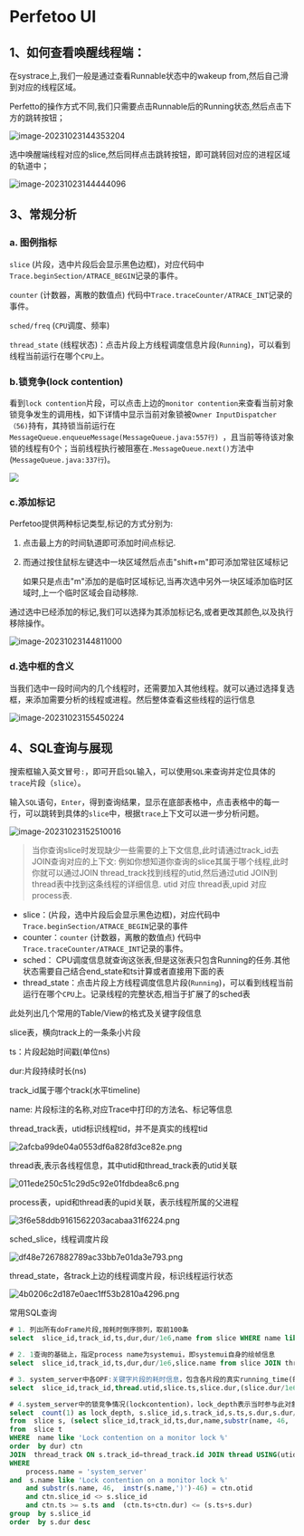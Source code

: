 # Perfetoo UI

## 1、如何查看唤醒线程端：

在systrace上,我们一般是通过查看Runnable状态中的wakeup from,然后自己滑到对应的线程区域。

Perfetto的操作方式不同,我们只需要点击Runnable后的Running状态,然后点击下方的跳转按钮；



![image-20231023144353204](../img/image-20231023144353204.png)

选中唤醒端线程对应的slice,然后同样点击跳转按钮，即可跳转回对应的进程区域的轨道中；

![image-20231023144444096](../img/image-20231023144444096.png)



## 3、常规分析

### a. 图例指标

`slice` (片段，选中片段后会显示黑色边框)，对应代码中`Trace.beginSection/ATRACE_BEGIN`记录的事件。

`counter` (计数器，离散的数值点) 代码中`Trace.traceCounter/ATRACE_INT`记录的事件。

`sched/freq` (`CPU`调度、频率)

`thread_state` (线程状态)：点击片段上方线程调度信息片段(`Running`)，可以看到线程当前运行在哪个`CPU`上。

### b.锁竞争(lock contention)

看到`lock contention`片段，可以点击上边的`monitor contention`来查看当前对象锁竞争发生的调用栈，如下详情中显示当前对象锁被`Owner InputDispatcher（56)`持有，其持锁当前运行在`MessageQueue.enqueueMessage(MessageQueue.java:557行) `，且当前等待该对象锁的线程有0个；当前线程执行被阻塞在`.MessageQueue.next()`方法中(`MessageQueue.java:337行`)。



![	](../img/image-20231023151400555.png)

### c.添加标记

Perfetoo提供两种标记类型,标记的方式分别为:

1.  点击最上方的时间轨道即可添加时间点标记.

2. 而通过按住鼠标左键选中一块区域然后点击"shift+m"即可添加常驻区域标记

   如果只是点击"m"添加的是临时区域标记,当再次选中另外一块区域添加临时区域时,上一个临时区域会自动移除.

通过选中已经添加的标记,我们可以选择为其添加标记名,或者更改其颜色,以及执行移除操作。

![image-20231023144811000](../img/image-20231023144811000.png)

### d.选中框的含义

当我们选中一段时间内的几个线程时，还需要加入其他线程。就可以通过选择复选框，来添加需要分析的线程或进程。然后整体查看这些线程的运行信息

![image-20231023155450224](../img/image-20231023155450224.png)

## 4、SQL查询与展现

搜索框输入英文冒号`:`，即可开启`SQL`输入，可以使用`SQL`来查询并定位具体的`trace`片段（`slice`）。

输入`SQL`语句，`Enter`，得到查询结果，显示在底部表格中，点击表格中的每一行，可以跳转到具体的`slice`中，根据`trace`上下文可以进一步分析问题。

![image-20231023152510016](../img/image-20231023152510016.png)

>当你查询slice时发现缺少一些需要的上下文信息,此时请通过track_id去JOIN查询对应的上下文: 例如你想知道你查询的slice其属于哪个线程,此时你就可以通过JOIN thread_track找到线程的utid,然后通过utid JOIN到thread表中找到这条线程的详细信息.
>utid 对应 thread表,upid 对应 process表.

- slice：(片段，选中片段后会显示黑色边框)，对应代码中`Trace.beginSection/ATRACE_BEGIN`记录的事件
- counter：`counter` (计数器，离散的数值点) 代码中`Trace.traceCounter/ATRACE_INT`记录的事件。
- sched： CPU调度信息就查询这张表,但是这张表只包含Running的任务.其他状态需要自己结合end_state和ts计算或者直接用下面的表
- thread_state：点击片段上方线程调度信息片段(`Running`)，可以看到线程当前运行在哪个`CPU`上。记录线程的完整状态,相当于扩展了的sched表



此处列出几个常用的Table/View的格式及关键字段信息 

slice表，横向track上的一条条小片段

ts：片段起始时间戳(单位ns)

dur:片段持续时长(ns)

track_id属于哪个track(水平timeline)

name: 片段标注的名称,对应Trace中打印的方法名、标记等信息



thread_track表，utid标识线程tid，并不是真实的线程tid

![2afcba99de04a0553df6a828fd3ce82e.png](../img/2afcba99de04a0553df6a828fd3ce82e.png)

thread表,表示各线程信息，其中utid和thread_track表的utid关联

![011ede250c51c29d5c92e01fdbdea8c6.png](../img/011ede250c51c29d5c92e01fdbdea8c6.png)

process表，upid和thread表的upid关联，表示线程所属的父进程

![3f6e58ddb9161562203acabaa31f6224.png](../img/3f6e58ddb9161562203acabaa31f6224.png)

sched_slice，线程调度片段

![df48e7267882789ac33bb7e01da3e793.png](../img/df48e7267882789ac33bb7e01da3e793.png)

thread_state，各track上边的线程调度片段，标识线程运行状态

![4b0206c2d187e0aec1ff53b2810a4296.png](../img/4b0206c2d187e0aec1ff53b2810a4296.png)



常用SQL查询

```sql
# 1. 列出所有doFrame片段,按耗时倒序排列，取前100条
select  slice_id,track_id,ts,dur,dur/1e6,name from slice WHERE name like '%doFrame%'  order by dur desc limit 100

# 2. 1查询的基础上，指定process name为systemui，即systemui自身的绘帧信息
select  slice_id,track_id,ts,dur,dur/1e6,slice.name from slice JOIN thread_track ON  slice.track_id = thread_track.id JOIN thread USING(utid) JOIN process  USING(upid) WHERE process.name = 'com.android.systemui' and slice.name like  '%doFrame%' order by dur desc limit 100

# 3. system_server中各OPF:关键字片段的耗时信息，包含各片段的真实running_time(每个slice可能有一段时间running，一段时间sleep，一段时间runnable，需要借助thread_state表来查询slice中各调度时间片的状态)
select  slice_id,track_id,thread.utid,slice.ts,slice.dur,(slice.dur/1e6) as dur_ms,  (select total(case when thread_state.ts < slice.ts then  MIN(slice.ts+slice.dur,thread_state.ts+thread_state.dur)-slice.ts when  (thread_state.ts+thread_state.dur) > (slice.ts+slice.dur) then  (slice.ts+slice.dur-MAX(thread_state.ts,slice.ts)) else thread_state.dur end)  from thread_state where thread_state.utid=thread.utid and  thread_state.state='Running' and thread_state.ts < (slice.ts+slice.dur)  and (thread_state.ts+thread_state.dur) > slice.ts)/1e6 as  total_running,slice.name from slice JOIN thread_track ON slice.track_id =  thread_track.id JOIN thread USING(utid) JOIN process USING(upid) WHERE  process.name='system_server' and slice.name like 'OPF:%' order by slice.dur  desc limit 400

# 4.system_server中的锁竞争情况(lockcontention)，lock_depth表示当时参与此对象锁竞争的线程个数
select  count(1) as lock_depth, s.slice_id,s.track_id,s.ts,s.dur,s.dur/1e6 as  dur_ms,ctn.otid,s.name
from  slice s, (select slice_id,track_id,ts,dur,name,substr(name, 46,  instr(name,')')-46) as otid
from  slice t
WHERE  name like 'Lock contention on a monitor lock %'
order  by dur) ctn
JOIN  thread_track ON s.track_id=thread_track.id JOIN thread USING(utid) JOIN  process USING(upid)
WHERE
    process.name = 'system_server'
and  s.name like 'Lock contention on a monitor lock %'
    and substr(s.name, 46,  instr(s.name,')')-46) = ctn.otid
    and ctn.slice_id <> s.slice_id
    and ctn.ts >= s.ts and  (ctn.ts+ctn.dur) <= (s.ts+s.dur)
group  by s.slice_id
order  by s.dur desc
```



